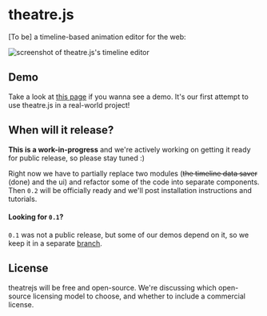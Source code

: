 # theatre.js

[To be] a timeline-based animation editor for the web:

![screenshot of theatre.js's timeline editor](https://github.com/AriaMinaei/theatrejs/raw/master/docs/screenshots/timeline.png)

## Demo

 Take a look at [this page](http://gelobi.org/griddify) if you wanna see a demo. It's our first attempt to use theatre.js in a real-world project!

## When will it release?

**This is a work-in-progress** and we're actively working on getting it ready for public release, so please stay tuned :)

Right now we have to partially replace two modules (~~the timeline data saver~~ (done) and the ui) and refactor some of the code into separate components. Then `0.2` will be officially ready and we'll post installation instructions and tutorials.

#### Looking for `0.1`?

`0.1` was not a public release, but some of our demos depend on it, so we keep it in a separate [branch](https://github.com/AriaMinaei/theatrejs/tree/0.1).

## License

theatrejs will be free and open-source. We're discussing which open-source licensing model to choose, and whether to include a commercial license.